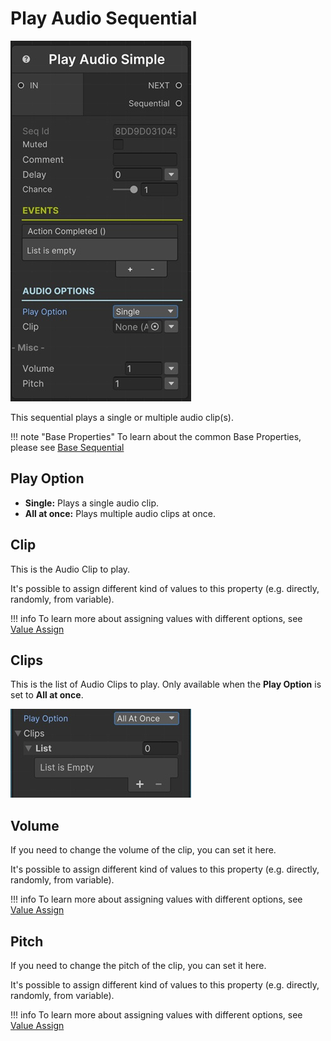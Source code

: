 # Play Audio Sequential

![Play Audio](../../img/sequential_playaudio.jpg)

This sequential plays a single or multiple audio clip(s).


!!! note "Base Properties"
    To learn about the common Base Properties, please see [Base Sequential](../sequential_base.md)

## Play Option

* __Single:__ Plays a single audio clip.
* __All at once:__ Plays multiple audio clips at once.

## Clip

This is the Audio Clip to play.

It's possible to assign different kind of values to this property (e.g. directly, randomly, from variable).


!!! info
    To learn more about assigning values with different options, see [Value Assign](../../valueassign.md)

## Clips

This is the list of Audio Clips to play. Only available when the __Play Option__ is set to __All at once__.

![Clips](../../img/sequential_playaudioallatonce.jpg)

## Volume

If you need to change the volume of the clip, you can set it here.

It's possible to assign different kind of values to this property (e.g. directly, randomly, from variable).


!!! info
    To learn more about assigning values with different options, see [Value Assign](../../valueassign.md)

## Pitch

If you need to change the pitch of the clip, you can set it here.

It's possible to assign different kind of values to this property (e.g. directly, randomly, from variable).


!!! info
    To learn more about assigning values with different options, see [Value Assign](../../valueassign.md)
